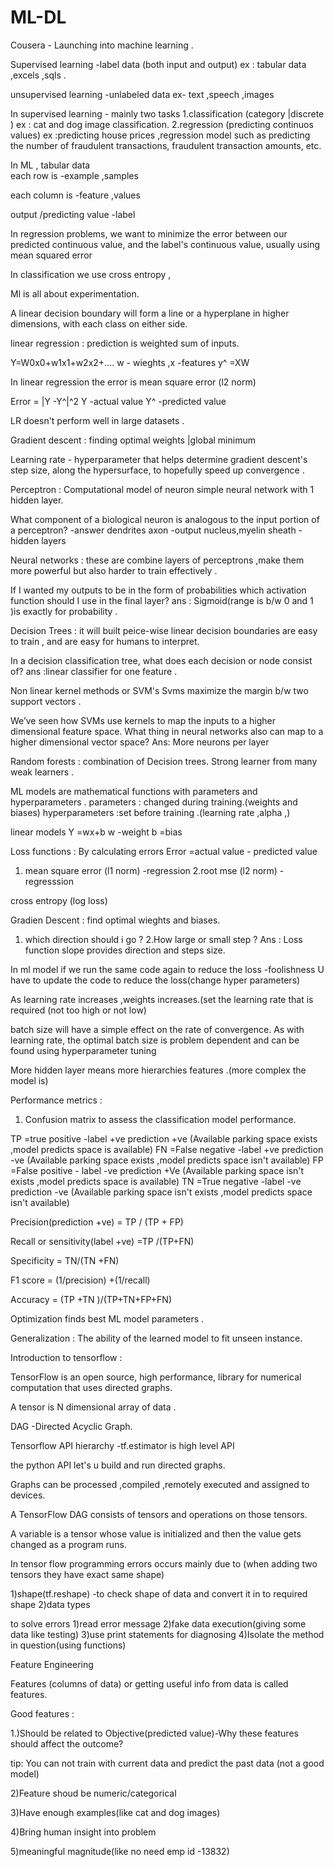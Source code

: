 # ML-DL

Cousera - Launching into machine learning .

Supervised learning -label data (both input and output)
ex : tabular data ,excels ,sqls .


unsupervised learning  -unlabeled data
ex- text ,speech ,images 

In supervised learning - mainly two tasks 
1.classification (category |discrete )
ex : cat and dog image classification.
2.regression (predicting continuos values)
ex :predicting house prices ,regression model such as predicting the number of fraudulent transactions, fraudulent transaction amounts, etc.

In ML , tabular data  
each row is -example ,samples

each column is -feature ,values

output /predicting value -label


 In regression problems, we want to minimize the error between our predicted continuous value, and the label's continuous value, usually using mean squared error
 
 In classification we use cross entropy ,
 
 Ml is all about experimentation.
 
 A linear decision boundary will form a line or a hyperplane in higher dimensions, with each class on either side.
 
 linear regression : prediction is weighted sum of inputs.
 
 Y=W0x0+w1x1+w2x2+....    w - wieghts ,x -features
 y^ =XW
 
 In linear regression the error is mean square error (l2 norm)
 
 Error = |Y -Y^|^2       Y -actual value 
                         Y^ -predicted value 
                         
 LR doesn't perform well in large datasets .
 
 
 Gradient descent : finding optimal weights |global minimum  
 
 Learning rate - hyperparameter that helps determine gradient descent's step size, along the hypersurface, to hopefully speed up convergence .

Perceptron : Computational model of neuron 
simple neural network with 1 hidden layer.

What component of a biological neuron is analogous to the input portion of a perceptron? -answer dendrites 
axon -output 
nucleus,myelin sheath -hidden layers

Neural networks : these are combine layers of perceptrons ,make them more powerful but also harder to train effectively .

If I wanted my outputs to be in the form of probabilities which activation function should I use in the final layer?
 ans : Sigmoid(range is b/w 0 and 1 )is exactly for probability .
 
 Decision Trees : it will built peice-wise linear decision boundaries are easy to train , and are easy for humans to interpret.
 
 In a decision classification tree, what does each decision or node consist of? ans :linear classifier for one feature .
 
 Non linear kernel methods or SVM's
 Svms maximize the margin b/w two support vectors .
 
 We’ve seen how SVMs use kernels to map the inputs to a higher dimensional feature space. What thing in neural networks also can map to a higher dimensional vector space?
  Ans: More neurons per layer
  
  Random forests : combination of Decision trees.
  Strong learner from many weak learners .
  
  ML models are mathematical functions with parameters and hyperparameters .
  parameters : changed during training.(weights and biases)
  hyperparameters :set before training .(learning rate ,alpha ,)
  
  linear models Y =wx+b    w -weight b =bias
  
  Loss functions : By calculating errors 
  Error =actual value - predicted value 
  1. mean square error (l1 norm) -regression
  2.root mse (l2 norm) -regresssion
  
  cross entropy (log loss)
  
  
  Gradien Descent : find optimal wieghts and biases.
  1. which direction should i go ?
  2.How large or small step ?
  Ans : Loss function slope provides direction and steps size.
  
  In ml model if we run the same code again to reduce the loss -foolishness
  U have to update the code to reduce the loss(change hyper parameters)
  
  
  As learning rate increases ,weights increases.(set the learning rate that is required (not too high or not low)
  
   batch size will have a simple effect on the rate of convergence. As with learning rate, the optimal batch size is problem dependent      and can be found using hyperparameter tuning
   
   More hidden layer means more hierarchies features .(more complex the model is)
   
   Performance metrics :
   1. Confusion matrix to assess the classification model performance.
   
   TP =true positive -label +ve prediction +ve (Available parking space exists ,model predicts space is available)
   FN =False negative -label +ve prediction -ve (Available parking space exists ,model predicts space isn't available)
   FP =False positive - label -ve prediction +Ve (Available parking space isn't exists ,model predicts space is available)
   TN =True negative -label -ve prediction -ve   (Available parking space isn't exists ,model predicts space isn't available)
   
   Precision(prediction +ve) = TP / (TP + FP)
   
   Recall or sensitivity(label +ve) =TP /(TP+FN)
   
   Specificity = TN/(TN +FN)
   
   F1 score = (1/precision) +(1/recall)
   
   Accuracy = (TP +TN )/(TP+TN+FP+FN)
   
   Optimization finds best ML model parameters .
   
   Generalization : The ability of the learned model to fit unseen instance.
  
  
 Introduction to tensorflow :
 
 TensorFlow is an open source, high performance, library for numerical computation that uses directed graphs.
 
 A tensor is N dimensional array of data .
 
DAG -Directed Acyclic Graph.

Tensorflow API hierarchy -tf.estimator is high level API

the python API let's u build and  run directed graphs.

Graphs can be processed ,compiled ,remotely executed and assigned to devices.

A TensorFlow DAG consists of tensors and operations on those tensors.

A variable is a tensor whose value is initialized and then the value gets changed as a program runs.

In tensor flow programming errors occurs mainly due to (when adding two tensors they have exact same shape)

1)shape(tf.reshape) -to check shape of data and convert it in to required shape
2)data types

to solve errors  1)read error message 
2)fake data execution(giving some data like testing)
3)use print statements for diagnosing
4)Isolate the method in question(using functions)


Feature Engineering

Features (columns of data) or getting useful info from data is called features.

Good features :

1.)Should be related to Objective(predicted value)-Why these features should affect the outcome?

tip: You can not train with current data and predict the past data (not a good model)

2)Feature shoud be numeric/categorical

3)Have enough examples(like cat and dog images)

4)Bring human insight into problem

5)meaningful magnitude(like no need emp id -13832)

